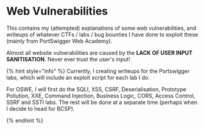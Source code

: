 # Web Vulnerabilities

This contains my (attempted) explanations of some web vulnerabilities, and writeups of whatever CTFs / labs / bug bounties I have done to exploit these (mainly from PortSwigger Web Academy).

Almost all website vulnerabilities are caused by the **LACK OF USER INPUT SANITISATION**. Never ever trust the user's input!

{% hint style="info" %}
Currently, I creating writeups for the Portswigger labs, which will include an exploit script for each lab I do.

For OSWE, I will first do the SQLI, XSS, CSRF, Deserialisation, Prototype Pollution, XXE, Command Injection, Business Logic, CORS, Access Control, SSRF and SSTI labs. The rest will be done at a separate time (perhaps when I decide to head for BCSP).

{% endhint %}